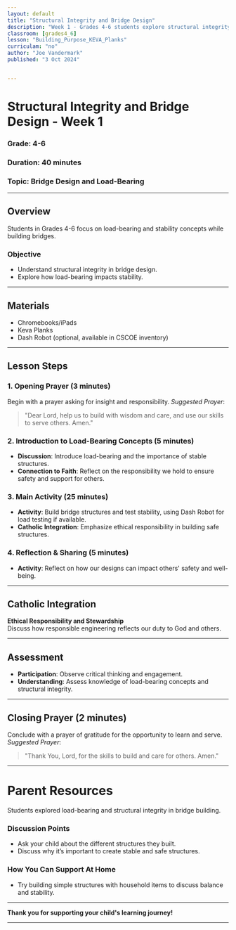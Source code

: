 ```yaml
---
layout: default
title: "Structural Integrity and Bridge Design"
description: "Week 1 - Grades 4-6 students explore structural integrity in bridge building."
classroom: [grades4_6]
lesson: "Building_Purpose_KEVA_Planks"
curriculam: "no"
author: "Joe Vandermark"
published: "3 Oct 2024"


---
```


# Structural Integrity and Bridge Design - Week 1

### **Grade**: 4-6  
### **Duration**: 40 minutes  
### **Topic**: Bridge Design and Load-Bearing

---

## **Overview**
Students in Grades 4-6 focus on load-bearing and stability concepts while building bridges.

### **Objective**
- Understand structural integrity in bridge design.
- Explore how load-bearing impacts stability.

---

## **Materials**
- Chromebooks/iPads
- Keva Planks
- Dash Robot (optional, available in CSCOE inventory)

---

## **Lesson Steps**

### **1. Opening Prayer (3 minutes)**
Begin with a prayer asking for insight and responsibility.
_Suggested Prayer_:  
> "Dear Lord, help us to build with wisdom and care, and use our skills to serve others. Amen."

### **2. Introduction to Load-Bearing Concepts (5 minutes)**
- **Discussion**: Introduce load-bearing and the importance of stable structures.
- **Connection to Faith**: Reflect on the responsibility we hold to ensure safety and support for others.

### **3. Main Activity (25 minutes)**
- **Activity**: Build bridge structures and test stability, using Dash Robot for load testing if available.
- **Catholic Integration**: Emphasize ethical responsibility in building safe structures.

### **4. Reflection & Sharing (5 minutes)**
- **Activity**: Reflect on how our designs can impact others' safety and well-being.

---

## **Catholic Integration**
**Ethical Responsibility and Stewardship**  
Discuss how responsible engineering reflects our duty to God and others.

---

## **Assessment**
- **Participation**: Observe critical thinking and engagement.
- **Understanding**: Assess knowledge of load-bearing concepts and structural integrity.

---

## **Closing Prayer (2 minutes)**
Conclude with a prayer of gratitude for the opportunity to learn and serve.
_Suggested Prayer_:  
> "Thank You, Lord, for the skills to build and care for others. Amen."

---

# Parent Resources

Students explored load-bearing and structural integrity in bridge building.

### **Discussion Points**
- Ask your child about the different structures they built.
- Discuss why it’s important to create stable and safe structures.

### **How You Can Support At Home**
- Try building simple structures with household items to discuss balance and stability.

---

**Thank you for supporting your child's learning journey!**

---

